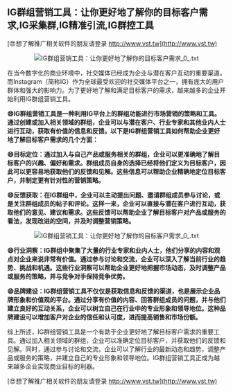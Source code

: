 ## **IG群组营销工具：让你更好地了解你的目标客户需求,IG采集群,IG精准引流,IG群控工具**

[😍想了解推广相关软件的朋友请登录 http://www.vst.tw](http://www.vst.tw)

 <center><img src="https://vst.tw/MP4/tuiguang/png/3.png" alt="IG群组营销工具：让你更好地了解你的目标客户需求_0_.txt"></center>

在当今数字化的商业环境中，社交媒体已经成为企业与潜在客户互动的重要渠道。而Instagram（简称IG）作为全球最受欢迎的社交媒体平台之一，拥有庞大的用户群体和强大的影响力。为了更好地了解和满足目标客户的需求，越来越多的企业开始利用IG群组营销工具。

**😄IG群组营销工具是一种利用IG平台上的群组功能进行市场营销的策略和工具。通过创建或加入相关领域的群组，企业可以与潜在客户、行业专家和其他业内人士进行互动，获取有价值的信息和反馈。以下是IG群组营销工具如何帮助企业更好地了解目标客户需求的几个方面：**

**😄目标定位：通过加入与自己产品或服务相关的群组，企业可以更准确地了解目标客户的兴趣、偏好和需求。群组成员自身的选择已经将他们定义为目标客户，因此可以更容易地获取他们的反馈和见解。这些信息可以帮助企业精确地定位目标客户，并制定更有针对性的营销策略。**

**😄反馈获取：在IG群组中，企业可以主动提出问题、邀请群组成员参与讨论，或是关注群组成员的帖子和评论。这样一来，企业可以直接与潜在客户进行互动，获取他们的意见、建议和需求。这些反馈可以帮助企业了解目标客户对产品或服务的看法，发现改进的空间，并及时调整营销策略。**

 <center><img src="https://vst.tw/MP4/tuiguang/png/1.png" alt="IG群组营销工具：让你更好地了解你的目标客户需求_0_.txt"></center>

**😄行业洞察：IG群组中聚集了大量的行业专家和业内人士，他们分享的内容和观点对企业来说非常有价值。通过参与讨论和交流，企业可以深入了解当前行业的趋势、挑战和机遇。这些行业洞察可以帮助企业更好地把握市场动态，及时调整产品或服务的策略，并与竞争对手保持竞争优势。**

**😄品牌建设：IG群组营销工具不仅仅是获取信息和反馈的渠道，也是展示企业品牌形象和价值观的平台。通过分享有价值的内容、回答群组成员的问题，并与他们建立良好的互动关系，企业可以树立自己在行业中的专业形象和领导地位。这种品牌建设可以增加客户对企业的信任和认可度，进而提高销售和市场份额。**

综上所述，IG群组营销工具是一个有助于企业更好地了解目标客户需求的重要工具。通过加入相关领域的群组，企业可以准确定位目标客户，并获取他们的反馈和见解。同时，通过参与讨论和交流，企业可以了解行业的最新动态和趋势，调整产品或服务的策略，并建立自己的专业形象和领导地位。IG群组营销工具正成为越来越多企业实现商业目标的利器。

[😍想了解推广相关软件的朋友请登录 http://www.vst.tw](http://www.vst.tw)



